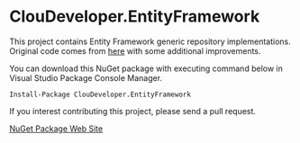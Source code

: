 # ClouDeveloper.EntityFramework

This project contains Entity Framework generic repository implementations. Original code comes from [here](https://www.asp.net/mvc/overview/older-versions/getting-started-with-ef-5-using-mvc-4/implementing-the-repository-and-unit-of-work-patterns-in-an-asp-net-mvc-application) with some additional improvements.

You can download this NuGet package with executing command below in Visual Studio Package Console Manager.

```
Install-Package ClouDeveloper.EntityFramework
```

If you interest contributing this project, please send a pull request.

[NuGet Package Web Site](https://www.nuget.org/packages/ClouDeveloper.EntityFramework/)
